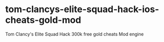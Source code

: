 # tom-clancys-elite-squad-hack-ios-cheats-gold-mod
Tom Clancy's Elite Squad Hack 300k free gold cheats Mod engine
